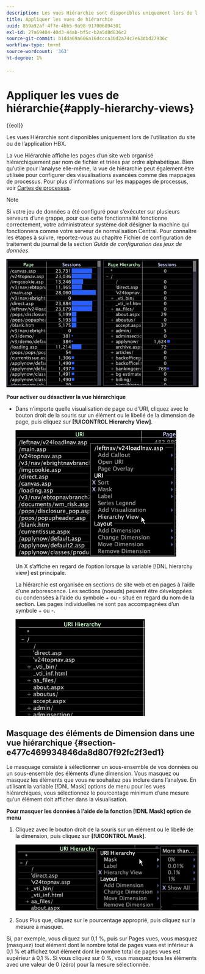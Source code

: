 ```yaml
---
description: Les vues Hiérarchie sont disponibles uniquement lors de l’utilisation du site ou de l’application HBX.
title: Appliquer les vues de hiérarchie
uuid: 859a92af-4f7e-4bb5-9a98-917006894301
exl-id: 27a69404-40d3-44ab-bf5c-b2a5d8d836c2
source-git-commit: b1dda69a606a16dccca30d2a74c7e63dbd27936c
workflow-type: tm+mt
source-wordcount: '363'
ht-degree: 1%

---
```


# Appliquer les vues de hiérarchie{#apply-hierarchy-views}

{{eol}}

Les vues Hiérarchie sont disponibles uniquement lors de l’utilisation du site ou de l’application HBX.

La vue Hiérarchie affiche les pages d’un site web organisé hiérarchiquement par nom de fichier et triées par ordre alphabétique. Bien qu’utile pour l’analyse elle-même, la vue de hiérarchie peut également être utilisée pour configurer des visualisations avancées comme des mappages de processus. Pour plus d’informations sur les mappages de processus, voir [Cartes de processus](../../../../home/c-get-started/c-analysis-vis/c-proc-maps/c-proc-maps.md#concept-880aee224404429785b733a4e80d275e).

>[!NOTE]
>
>Si votre jeu de données a été configuré pour s’exécuter sur plusieurs serveurs d’une grappe, pour que cette fonctionnalité fonctionne correctement, votre administrateur système doit désigner la machine qui fonctionnera comme votre serveur de normalisation Central. Pour connaître les étapes à suivre, reportez-vous au chapitre Fichier de configuration de traitement du journal de la section *Guide de configuration des jeux de données*.

![](assets/vis_Table_CompareHierarchy.png)

**Pour activer ou désactiver la vue hiérarchique**

* Dans n’importe quelle visualisation de page ou d’URI, cliquez avec le bouton droit de la souris sur un élément ou le libellé de la dimension de page, puis cliquez sur **[!UICONTROL Hierarchy View]**.

   ![](assets/mnu_Table_HierarchyView.png)

   Un X s’affiche en regard de l’option lorsque la variable [!DNL hierarchy view] est principale.

   La hiérarchie est organisée en sections de site web et en pages à l’aide d’une arborescence. Les sections (noeuds) peuvent être développées ou condensées à l’aide du symbole + ou - situé en regard du nom de la section. Les pages individuelles ne sont pas accompagnées d’un symbole + ou -.

   ![](assets/vis_Table_HierarchyView_Expanded.png)

## Masquage des éléments de Dimension dans une vue hiérarchique {#section-e477c469934846da8d807f92fc2f3ed1}

Le masquage consiste à sélectionner un sous-ensemble de vos données ou un sous-ensemble des éléments d’une dimension. Vous masquez ou masquez les éléments que vous ne souhaitez pas inclure dans l’analyse. En utilisant la variable [!DNL Mask] options de menu pour les vues hiérarchiques, vous sélectionnez le pourcentage minimum d’une mesure qu’un élément doit afficher dans la visualisation.

**Pour masquer les données à l’aide de la fonction [!DNL Mask] option de menu**

1. Cliquez avec le bouton droit de la souris sur un élément ou le libellé de la dimension, puis cliquez sur **[!UICONTROL Mask]**.

   ![](assets/mnu_Table_HierarchyView_Masking.png)

1. Sous Plus que, cliquez sur le pourcentage approprié, puis cliquez sur la mesure à masquer.

Si, par exemple, vous cliquez sur 0,1 %, puis sur Pages vues, vous masquez (masquez) tout élément dont le nombre total de pages vues est inférieur à 0,1 % et affichez tout élément dont le nombre total de pages vues est supérieur à 0,1 %. Si vous cliquez sur 0 %, vous masquez tous les éléments avec une valeur de 0 (zéro) pour la mesure sélectionnée.
